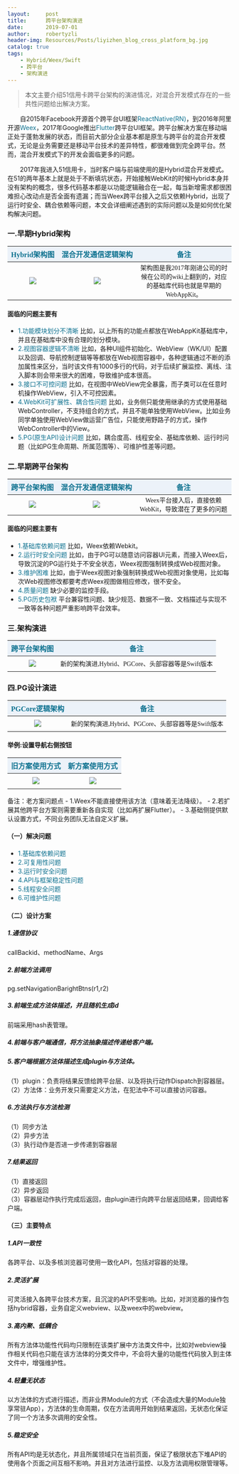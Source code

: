```yaml
---
layout:     post
title:      跨平台架构演进 
date:       2019-07-01
author:     robertyzli
header-img: Resources/Posts/liyizhen_blog_cross_platform_bg.jpg
catalog: true
tags:
    - Hybrid/Weex/Swift
    - 跨平台
    - 架构演进 
---
```


<style>
  table {
      width: 100%; /*表格宽度*/
      border-collapse: collapse; /*使用单一线条的边框*/
      empty-cells: show; /*单元格无内容依旧绘制边框*/
  }
	
  table th,td {
    height: 35px; /*统一每一行的默认高度*/
  }
	
  table th {
      font-weight: bold; /*加粗*/
      text-align: center !important; /*内容居中，加上 !important 避免被 Markdown 样式覆盖*/
      white-space: nowrap; /*表头内容强制在一行显示*/
      font-size:16px;font-family:"Times New Roman", Times, serif !important;
      background: #ECF2F9; /*背景色*/
      color:#0F7290;
  }
  
   table td {
      text-align: center !important; /*内容居中，加上 !important 避免被 Markdown 样式覆盖*/
      font-size:14px;font-family:"Times New Roman", Times, serif !important;
  }
	
  /* 隔行变色 */
  table tbody tr:nth-child(2n) {
      background: #F4F7FB; 
  }
  /* 悬浮变色 */
  /*table tr:hover {
      background: #B2B2B2; 
  }*/
	
  /* 首列不换行 */
  table td:nth-child(1) {
      white-space: nowrap; 
  }
  /* 指定列宽度 */
  /*table th:nth-of-type(2) {
    	width: 200px;
     white-space: nowrap;
  }*/
  </style>  
   
> 本文主要介绍51信用卡跨平台架构的演进情况，对混合开发模式存在的一些共性问题给出解决方案。   

&ensp;&ensp;&ensp;&ensp;自2015年Facebook开源首个跨平台UI框架<font style="color:#0F7290">ReactNative(RN)</font>，到2016年阿里开源<font style="color:#0F7290">Weex</font>，2017年Google推出<font style="color:#0F7290">Flutter</font>跨平台UI框架。跨平台解决方案在移动端正处于蓬勃发展的状态，而目前大部分企业基本都是原生与跨平台的混合开发模式，无论是业务需要还是移动平台技术的差异特性，都很难做到完全跨平台。然而，混合开发模式下的开发会面临更多的问题。

&ensp;&ensp;&ensp;&ensp;2017年我进入51信用卡，当时客户端与前端使用的是Hybrid混合开发模式。在51的两年基本上就是处于不断填坑状态，开始接触WebKit的时候Hybrid本身并没有架构的概念，很多代码基本都是以功能逻辑融合在一起，每当新增需求都很困难担心改动点是否全面有遗漏；而当Weex跨平台接入之后又依赖Hybrid，出现了运行时安全、耦合依赖等问题，本文会详细阐述遇到的实际问题以及是如何优化架构解决问题。

###   一.早期Hybrid架构   
<table>
    <thead>
        <tr>
            <th>Hybrid架构图</th>
            <th>混合开发通信逻辑架构</th>
            <th>备注</th>
        </tr>
    </thead>
    <tbody>
        <tr>
            <td><img src="/Resources/Posts/liyizhen_blog_cross_platform_old.png"/></td>
            <td><img src="/Resources/Posts/liyizhen_blog_cross_platform_old_pg.png"/></td>
            <td>架构图是我2017年刚进公司的时候在公司的wiki上翻到的，对应的基础库代码也就是早期的WebAppKit。</td>
        </tr>
    </tbody>
</table>

#### 面临的问题主要有   
- <font style="color:#0F7290">1.功能模块划分不清晰</font> 
比如，以上所有的功能点都放在WebAppKit基础库中，并且在基础库中没有合理的划分模块。
- <font style="color:#0F7290">2.视图容器逻辑不清晰</font> 
比如，各种UI组件初始化、WebView（WK/UI）配置以及回调、导航控制逻辑等等都放在Web视图容器中，各种逻辑通过不断的添加属性来区分，当时该文件有1000多行的代码，对于后续扩展监控、离线、注入脚本则会带来很大的困难，导致维护成本很高。
- <font style="color:#0F7290">3.接口不可控问题</font> 
比如，在视图中WebView完全暴露，而子类可以在任意时机操作WebView，引入不可控因素。
- <font style="color:#0F7290">4.WebKit可扩展性、耦合性问题</font> 
比如，业务侧只能使用继承的方式使用基础WebController，不支持组合的方式，并且不能单独使用WebView。比如业务同学单独使用WebView做运营广告位，只能使用野路子的方式，操作WebController中的View。 
- <font style="color:#0F7290">5.PG(原生API)设计问题</font> 
比如，耦合度高、线程安全、基础库依赖、运行时问题（比如PG生命周期、所属范围等）、可维护性差等问题。 
  
###  二.早期跨平台架构    
<table>
    <thead>
        <tr>
            <th>跨平台架构图</th>
            <th>混合开发通信逻辑架构</th>
            <th>备注</th>
        </tr>
    </thead>
    <tbody>
        <tr>
            <td><img src="/Resources/Posts/liyizhen_blog_cross_platform_weex_hybrid.png"/></td>
            <td><img src="/Resources/Posts/liyizhen_blog_cross_platform_weex_hybrid_pg.png"/></td>
            <td>Weex平台接入后，直接依赖WebKit，导致潜在了更多的问题</td>
        </tr>
    </tbody>
</table>

####  面临的问题主要有  
- <font style="color:#0F7290">1.基础库依赖问题</font> 
比如，Weex依赖Webkit。
- <font style="color:#0F7290">2.运行时安全问题</font> 
比如，由于PG可以随意访问容器UI元素，而接入Weex后，导致沉淀的PG运行处于不安全状态，Weex视图强制转换成Web视图对象。
- <font style="color:#0F7290">3.维护困难</font> 
比如，由于Weex视图对象强制转换成Web视图对象使用，比如每次Web视图修改都要考虑Weex视图做相应修改，很不安全。
- <font style="color:#0F7290">4.质量问题</font> 
缺少必要的监控手段。
- <font style="color:#0F7290">5.PG历史包袱</font> 
平台兼容性问题、缺少规范、数据不一致、文档描述与实现不一致等各种问题严重影响跨平台效率。

###  三.架构演进   
<table>
    <thead>
        <tr>
            <th>跨平台架构图</th>
            <th>备注</th>
        </tr>
    </thead>
    <tbody>
        <tr>
            <td><img src="/Resources/Posts/liyizhen_blog_cross_platform_new.jpg"/></td>
            <td>新的架构演进,Hybrid、PGCore、头部容器等是Swift版本</td>
        </tr>
    </tbody>
</table>

###  四.PG设计演进  
<table>
    <thead>
        <tr>
            <th>PGCore逻辑架构</th>
            <th>备注</th>
        </tr>
    </thead>
    <tbody>
        <tr>
            <td><img src="/Resources/Posts/liyizhen_blog_cross_platform_pg_core.jpg"/></td>
            <td>新的架构演进,Hybrid、PGCore、头部容器等是Swift版本</td>
        </tr>
    </tbody>
</table>  

####   举例:设置导航右侧按钮
<table>
    <thead>
        <tr>
            <th>旧方案使用方式</th>
            <th>新方案使用方式</th>
        </tr>
    </thead>
    <tbody>
        <tr>
            <td><img src="/Resources/Posts/liyizhen_blog_cross_platform_pg_old.jpg"/></td>
            <td><img src="/Resources/Posts/liyizhen_blog_cross_platform_pg_new.jpg"/></td>
        </tr>
    </tbody>
</table>  
备注：老方案问题点
-  1.Weex不能直接使用该方法（意味着无法降级）。
-  2.若扩展其他跨平台方案则需要重新各自实现（比如再扩展Flutter）。
-  3.基础侧提供默认设置方式，不同业务团队无法自定义扩展。

#### （一）解决问题 
- <font style="color:#0F7290">1.基础库依赖问题</font>    
- <font style="color:#0F7290">2.可复用性问题</font>    
- <font style="color:#0F7290">3.运行时安全问题</font>    
- <font style="color:#0F7290">4.API与框架稳定性问题</font>   
- <font style="color:#0F7290">5.线程安全问题</font>   
- <font style="color:#0F7290">6.可维护性问题</font> 

####  （二）设计方案  
#####  1.通信协议
callBackid、methodName、Args
#####  2.前端方法调用  
pg.setNavigationBarightBtns(r1,r2)
#####  3.前端生成方法体描述，并且随机生成id
前端采用hash表管理。
#####  4.前端与客户端通信，将方法抽象描述传递给客户端。
#####  5.客户端根据方法体描述生成plugin与方法体。 
（1）plugin：负责将结果反馈给跨平台层、以及将执行动作Dispatch到容器层。  
（2）方法体：业务开发只需要定义方法，在犯法中不可以直接访问容器。  
#####  6.方法执行与方法检测
（1）同步方法     
（2）异步方法   
（3）执行动作是否进一步传递到容器层   
#####  7.结果返回  
（1）直接返回  
（2）异步返回   
（3）容器层动作执行完成后返回，由plugin进行向跨平台层返回结果，回调给客户端。   

#### （三）主要特点
#####  1.API一致性
各跨平台、以及多核浏览器可使用一致化API，包括对容器的处理。
#####  2.灵活扩展
可灵活接入各跨平台技术方案，且沉淀的API不受影响。比如，对浏览器的操作包括hybrid容器，业务自定义webview、以及weex中的webview。
#####  3.高内聚、低耦合
所有方法体功能性代码均只限制在该类扩展中方法类文件中，比如对webview操作相关代码也只能在该方法体的分类文件中，不会将大量的功能性代码放入到主体文件中，增强维护性。
#####  4.轻量无状态
以方法体的方式进行描述，而非业界Module的方式（不会造成大量的Module独享常驻App），方法体的生命周期，仅在方法调用开始到结果返回，无状态化保证了同一个方法多次调用的安全性。
#####  5.稳定安全
所有API均是无状态化，并且所属领域只在当前页面，保证了极限状态下堆API的使用各个页面之间互相不影响。并且对方法进行监控、以及方法调用权限管理等。   
     
